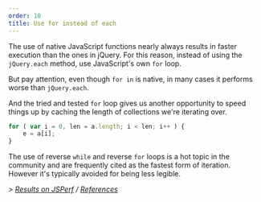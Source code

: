 ```yaml
---
order: 10
title: Use for instead of each
---
```


The use of native JavaScript functions nearly always results in faster execution than the ones in jQuery. For this reason, instead of using the `jQuery.each` method, use JavaScript's own `for` loop.

But pay attention, even though `for in` is native, in many cases it performs worse than `jQuery.each`.

And the tried and tested `for` loop gives us another opportunity to speed things up by caching the length of collections we're iterating over.

```js
for ( var i = 0, len = a.length; i < len; i++ ) {
	e = a[i];
}
```

The use of reverse `while` and reverse `for` loops is a hot topic in the community and are frequently cited as the fastest form of iteration. However it's typically avoided for being less legible.

*> [Results on JSPerf](http://jsperf.com/browser-diet-jquery-each-vs-for-loop) / [References](https://github.com/zenorocha/browser-diet/wiki/References#use-for-instead-of-each)*